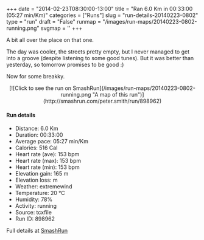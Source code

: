 +++
date = "2014-02-23T08:30:00-13:00"
title = "Ran 6.0 Km in 00:33:00 (05:27 min/Km)"
categories = ["Runs"]
slug = "run-details-20140223-0802"
type = "run"
draft = "False"
runmap = "/images/run-maps/20140223-0802-running.png"
svgmap = '<polyline points="93 48, 99 38, 100 32, 87 30, 67 36, 62 41, 48 52, 36 60, 25 64, 7 70, 0 65, 0 62, 13 55, 13 54, 49 32, 65 39, 72 34, 81 33, 82 31, 88 31, 94 31, 95 33, 99 33, 100 35, 94 47">'
+++

A bit all over the place on that one. 

The day was cooler, the streets pretty empty, but I never managed to get into a groove (despite listening to some good tunes). But it was better than yesterday, so tomorrow promises to be good :)

Now for some breakky. 



<!--more-->

<center>
[![Click to see the run on SmashRun](/images/run-maps/20140223-0802-running.png "A map of this run")](http://smashrun.com/peter.smith/run/898962)
</center>

#### Run details

* Distance: 6.0 Km
* Duration: 00:33:00
* Average pace: 05:27 min/Km
* Calories: 516 Cal
* Heart rate (ave): 153 bpm
* Heart rate (max): 153 bpm
* Heart rate (min): 153 bpm
* Elevation gain: 165 m
* Elevation loss:  m
* Weather: extremewind
* Temperature: 20 &deg;C
* Humidity: 78%
* Activity: running
* Source: tcxfile
* Run ID: 898962

Full details at [SmashRun](http://smashrun.com/peter.smith/run/898962)